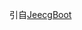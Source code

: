 
引自[JeecgBoot]([https://github.com/jeecgboot/jeecg-boot/issues/new](https://github.com/jeecgboot/jeecg-boot))

